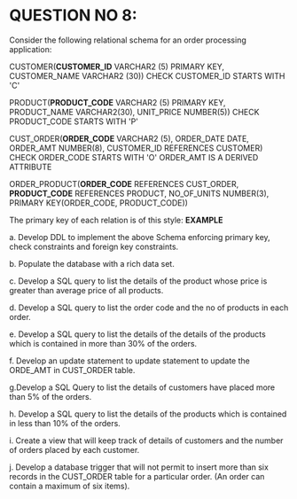 # QUESTION NO 8:
Consider the following relational schema for an order processing application:

CUSTOMER(**CUSTOMER_ID** VARCHAR2 (5) PRIMARY KEY, CUSTOMER_NAME VARCHAR2 (30))
CHECK CUSTOMER_ID STARTS WITH 'C'

PRODUCT(**PRODUCT_CODE** VARCHAR2 (5) PRIMARY KEY, PRODUCT_NAME VARCHAR2(30), UNIT_PRICE NUMBER(5))
CHECK PRODUCT_CODE STARTS WITH 'P'

CUST_ORDER(**ORDER_CODE** VARCHAR2 (5), ORDER_DATE DATE, ORDER_AMT NUMBER(8), CUSTOMER_ID REFERENCES CUSTOMER)
CHECK ORDER_CODE STARTS WITH 'O'
ORDER_AMT IS A DERIVED ATTRIBUTE

ORDER_PRODUCT(**ORDER_CODE** REFERENCES CUST_ORDER, **PRODUCT_CODE** REFERENCES PRODUCT, NO_OF_UNITS NUMBER(3), PRIMARY KEY(ORDER_CODE, PRODUCT_CODE))

The primary key of each relation is of this style: **EXAMPLE**

a. Develop DDL to implement the above Schema enforcing primary key, check constraints and foreign key constraints.

b. Populate the database with a rich data set.

c. Develop a SQL query to list the details of the product whose price is greater than average price of all products.

d. Develop a SQL query to list the order code and the no of products in each order.

e. Develop a SQL query to list the details of the details of the products which is contained in more than 30% of the orders.

f. Develop an update statement to update statement to update the ORDE_AMT in CUST_ORDER table.

g.Develop a SQL Query to list the details of customers have placed more than 5% of the orders.

h. Develop a SQL query to list the details of the products which is contained in less than 10% of the orders.

i. Create a view that will keep track of details of customers and the number of orders placed by each customer.

j. Develop a database trigger that will not permit to insert more than six records in the CUST_ORDER table for a particular order. (An order can contain a maximum of six items).
